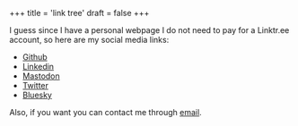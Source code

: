 +++
title = 'link tree'
draft = false
+++

I guess since I have a personal webpage I do not need to pay for a Linktr.ee account, so here are my social media links:

- [Github](https://github.com/manglaneso)
- [Linkedin](https://www.linkedin.com/in/amanglano/)
- [Mastodon](https://illegible.club/@manglaneso "{rel='me'}")
- [Twitter](https://twitter.com/manglaneso)
- [Bluesky](https://bsky.app/profile/manglaneso.bsky.social)

Also, if you want you can contact me through [email](mailto:andresmanglano@pm.me).